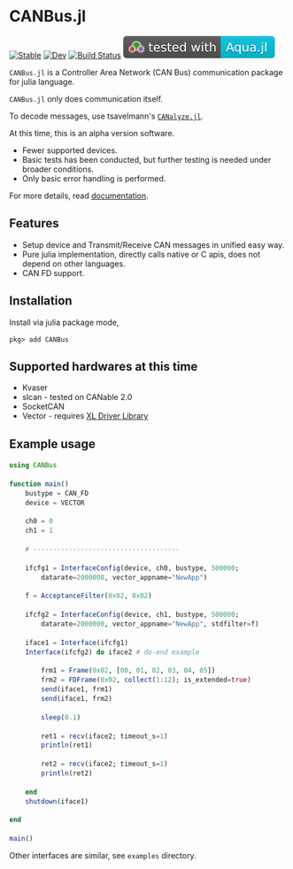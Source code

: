 # CANBus.jl

[![Stable](https://img.shields.io/badge/docs-stable-blue.svg)](https://ichiro-kazusa.github.io/CANBus.jl/stable/)
[![Dev](https://img.shields.io/badge/docs-dev-blue.svg)](https://ichiro-kazusa.github.io/CANBus.jl/dev/)
[![Build Status](https://github.com/ichiro-kazusa/CANBus.jl/actions/workflows/CI.yml/badge.svg?branch=main)](https://github.com/ichiro-kazusa/CANBus.jl/actions/workflows/CI.yml?query=branch%3Amain)
[![Aqua QA](https://raw.githubusercontent.com/JuliaTesting/Aqua.jl/master/badge.svg)](https://github.com/JuliaTesting/Aqua.jl)
<!-- [![Coverage](https://codecov.io/gh/ichiro-kazusa/CANBus.jl/branch/main/graph/badge.svg)](https://codecov.io/gh/ichiro-kazusa/CANBus.jl) -->


`CANBus.jl` is a Controller Area Network (CAN Bus) communication package for julia language.

`CANBus.jl` only does communication itself.

To decode messages, use tsavelmann's [`CANalyze.jl`](https://github.com/tsabelmann/CANalyze.jl/tree/main).

At this time, this is an alpha version software. 
* Fewer supported devices.
* Basic tests has been conducted, but further testing is needed under broader conditions.
* Only basic error handling is performed.

For more details, read [documentation](https://ichiro-kazusa.github.io/CANBus.jl/stable/).

## Features

* Setup device and Transmit/Receive CAN messages in unified easy way.
* Pure julia implementation, directly calls native or C apis, does not depend on other languages.
* CAN FD support.

## Installation
Install via julia package mode, 

```julia-repl
pkg> add CANBus
```

## Supported hardwares at this time

* Kvaser
* slcan - tested on CANable 2.0
* SocketCAN
* Vector - requires [XL Driver Library](https://www.vector.com/int/en/download/xl-driver-library/)

## Example usage

```julia
using CANBus

function main()
    bustype = CAN_FD
    device = VECTOR

    ch0 = 0
    ch1 = 1

    # -------------------------------------

    ifcfg1 = InterfaceConfig(device, ch0, bustype, 500000;
        datarate=2000000, vector_appname="NewApp")

    f = AcceptanceFilter(0x02, 0x02)

    ifcfg2 = InterfaceConfig(device, ch1, bustype, 500000;
        datarate=2000000, vector_appname="NewApp", stdfilter=f)

    iface1 = Interface(ifcfg1)
    Interface(ifcfg2) do iface2 # do-end example

        frm1 = Frame(0x02, [00, 01, 02, 03, 04, 05])
        frm2 = FDFrame(0x02, collect(1:12); is_extended=true)
        send(iface1, frm1)
        send(iface1, frm2)

        sleep(0.1)

        ret1 = recv(iface2; timeout_s=1)
        println(ret1)

        ret2 = recv(iface2; timeout_s=1)
        println(ret2)

    end
    shutdown(iface1)

end

main()
```

Other interfaces are similar, see `examples` directory.

